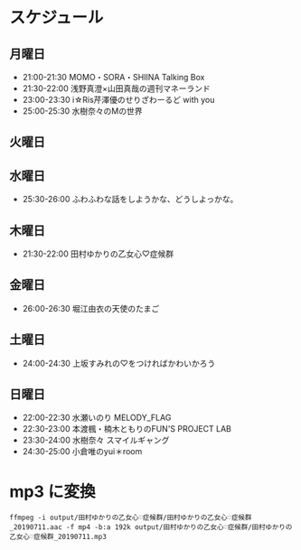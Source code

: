 # スケジュール

## 月曜日
- 21:00-21:30 MOMO・SORA・SHIINA Talking Box
- 21:30-22:00 浅野真澄×山田真哉の週刊マネーランド
- 23:00-23:30 i☆Ris芹澤優のせりざわーるど with you
- 25:00-25:30 水樹奈々のMの世界
## 火曜日
## 水曜日
- 25:30-26:00 ふわふわな話をしようかな、どうしよっかな。
## 木曜日
- 21:30-22:00 田村ゆかりの乙女心♡症候群
## 金曜日
- 26:00-26:30 堀江由衣の天使のたまご
## 土曜日
- 24:00-24:30 上坂すみれの♡をつければかわいかろう
## 日曜日
- 22:00-22:30 水瀬いのり MELODY_FLAG
- 22:30-23:00 本渡楓・楠木ともりのFUN'S PROJECT LAB
- 23:30-24:00 水樹奈々 スマイルギャング
- 24:30-25:00 小倉唯のyui＊room

# mp3 に変換

```
ffmpeg -i output/田村ゆかりの乙女心♡症候群/田村ゆかりの乙女心♡症候群_20190711.aac -f mp4 -b:a 192k output/田村ゆかりの乙女心♡症候群/田村ゆかりの乙女心♡症候群_20190711.mp3   
```
